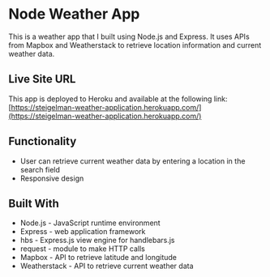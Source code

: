 # Node Weather App

This is a weather app that I built using Node.js and Express. It uses APIs from Mapbox and Weatherstack to retrieve location information and current weather data.

## Live Site URL
This app is deployed to Heroku and available at the following link:
[https://steigelman-weather-application.herokuapp.com/](https://steigelman-weather-application.herokuapp.com/)

## Functionality
* User can retrieve current weather data by entering a location in the search field
* Responsive design

## Built With
* Node.js - JavaScript runtime environment
* Express - web application framework
* hbs - Express.js view engine for handlebars.js
* request - module to make HTTP calls
* Mapbox - API to retrieve latitude and longitude
* Weatherstack - API to retrieve current weather data
